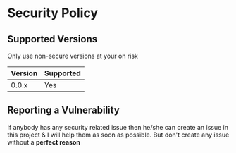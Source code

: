 # Security Policy

## Supported Versions

Only use non-secure versions at your on risk

|Version | Supported|
|--------|----------|
| 0.0.x  |Yes|

## Reporting a Vulnerability

If anybody has any security related issue then he/she can create an issue in this project & I will help them as soon as possible.
But don't create any issue without a __perfect reason__
